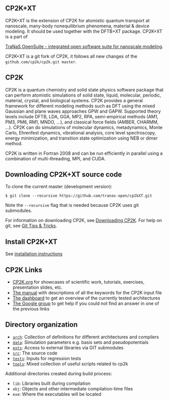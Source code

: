 ## CP2K+XT 

CP2K+XT is the extension of CP2K for atomistic quantum transport at nanoscale, many-body nonequilibrium phenomena, material & device modeling. It should be used together with the DFTB+XT package.
CP2K+XT is a part of 

[TraNaS OpenSuite - integrated open software suite for nanoscale modeling](http://tranas.org/opensuite/).

CP2K+XT is a git fork of CP2K, it follows all new changes of the ``github.com/cp2k/cp2k.git master``.

## CP2K

CP2K is a quantum chemistry and solid state physics software package that can perform atomistic simulations of solid state, liquid, molecular, periodic, material, crystal, and biological systems. CP2K provides a general framework for different modeling methods such as DFT using the mixed Gaussian and plane waves approaches GPW and GAPW. Supported theory levels include DFTB, LDA, GGA, MP2, RPA, semi-empirical methods (AM1, PM3, PM6, RM1, MNDO, ...), and classical force fields (AMBER, CHARMM, ...). CP2K can do simulations of molecular dynamics, metadynamics, Monte Carlo, Ehrenfest dynamics, vibrational analysis, core level spectroscopy, energy minimization, and transition state optimization using NEB or dimer method.

CP2K is written in Fortran 2008 and can be run efficiently in parallel using a combination of multi-threading, MPI, and CUDA.

## Downloading CP2K+XT source code

To clone the current master (development version):
```console
$ git clone --recursive https://github.com/tranas-open/cp2kXT.git
```
Note the ``--recursive`` flag that is needed because CP2K uses git submodules.

For information on downloading CP2K, see [Downloading CP2K](https://www.cp2k.org/download).
For help on git, see [Git Tips & Tricks](https://github.com/cp2k/cp2k/wiki/Git-Tips-&-Tricks).

## Install CP2K+XT

See [installation instructions](./INSTALL.md)

## CP2K Links

* [CP2K.org](https://www.cp2k.org) for showcases of scientific work, tutorials, exercises, presentation slides, etc.
* [The manual](https://manual.cp2k.org/) with descriptions of all the keywords for the CP2K input file
* [The dashboard](https://dashboard.cp2k.org) to get an overview of the currently tested architectures
* [The Google group](https://groups.google.com/group/cp2k) to get help if you could not find an answer in one of the previous links

## Directory organization

* [`arch`](./arch): Collection of definitions for different architectures and compilers
* [`data`](./data): Simulation parameters e.g. basis sets and pseudopotentials
* [`exts`](./exts): Access to external libraries via GIT submodules
* [`src`](./src): The source code
* [`tests`](./tests): Inputs for regression tests
* [`tools`](./tools): Mixed collection of useful scripts related to cp2k

Additional directories created during build process:

* `lib`: Libraries built during compilation
* `obj`: Objects and other intermediate compilation-time files
* `exe`: Where the executables will be located
